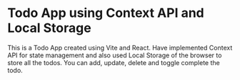 # Todo App using Context API and Local Storage

This is a Todo App created using Vite and React. Have implemented Context API for state management and also used Local Storage of the browser to store all the todos. You can add, update, delete and toggle complete the todo.
